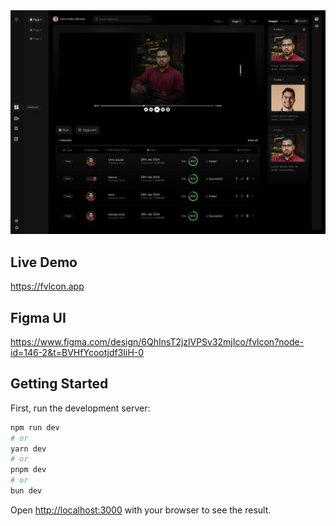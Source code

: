 <img src="./src/assets/dev/fvlcon-dashboard.jpg"/>

## Live Demo
https://fvlcon.app

## Figma UI
https://www.figma.com/design/6QhInsT2jzlVPSv32mjIco/fvlcon?node-id=146-2&t=BVHfYcootjdf3IiH-0

## Getting Started

First, run the development server:

```bash
npm run dev
# or
yarn dev
# or
pnpm dev
# or
bun dev
```

Open [http://localhost:3000](http://localhost:3000) with your browser to see the result.
